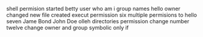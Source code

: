 shell permision started
betty user
who am i
group names
hello owner changed
new file created
execut permission
six multiple permisions to hello
seven
Jame Bond
John Doe
olleh
directories permission
change
number twelve
change owner and group
symbolic
only if
